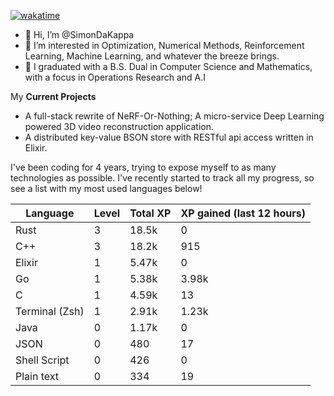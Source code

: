 
[![wakatime](https://wakatime.com/badge/user/50e6c678-94a9-4739-af51-360aeb113c51.svg)](https://wakatime.com/@50e6c678-94a9-4739-af51-360aeb113c51)

- 👋 Hi, I’m @SimonDaKappa
- 👀 I’m interested in Optimization, Numerical Methods, Reinforcement Learning, Machine Learning, and whatever the breeze brings.
- 🌱 I graduated with a B.S. Dual in Computer Science and Mathematics, with a focus in Operations Research and A.I

My **Current Projects** 
- A full-stack rewrite of NeRF-Or-Nothing; A micro-service Deep Learning powered 3D video reconstruction application.
- A distributed key-value BSON store with RESTful api access written in Elixir.

I've been coding for 4 years, trying to expose myself to as many technologies as possible. I've recently started to track all my progress, so see
a list with my most used languages below!

| Language | Level | Total XP | XP gained (last 12 hours) |
| --- | --- | --- | --- |
| Rust | 3 | 18.5k | 0 |
| C++ | 3 | 18.2k | 915 |
| Elixir | 1 | 5.47k | 0 |
| Go | 1 | 5.38k | 3.98k |
| C | 1 | 4.59k | 13 |
| Terminal (Zsh) | 1 | 2.91k | 1.23k |
| Java | 0 | 1.17k | 0 |
| JSON | 0 | 480 | 17 |
| Shell Script | 0 | 426 | 0 |
| Plain text | 0 | 334 | 19 |